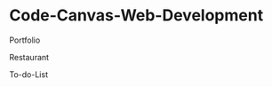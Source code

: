 # Code-Canvas-Web-Development
  <p>Portfolio </p>
  
  <p> Restaurant </p>
  <p> To-do-List </p>
  
